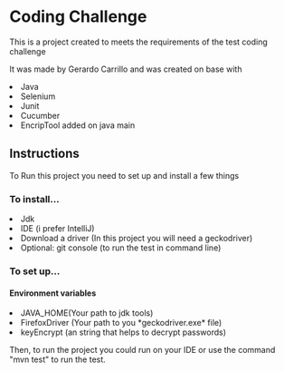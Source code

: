 <h1>Coding Challenge</h1>


This is a project created to meets the requirements of the test coding challenge

It was made by Gerardo Carrillo and was created on base with

<li>Java</li>

<li>Selenium</li>

<li>Junit</li>

<li>Cucumber</li>

<li>EncripTool added on java main</li>

<h2>Instructions</h2>

To Run this project you need to set up and install a few things



<h3>To install...</h3>

<li>Jdk</li>

<li>IDE (i prefer IntelliJ)</li>

<li>Download a driver (In this project you will need a geckodriver)</li>

<li>Optional: git console (to run the test in command line)</li>



<h3>To set up...</h3>

<h4>Environment variables</h4> 

<li>JAVA_HOME(Your path to jdk tools)</li>

<li>FirefoxDriver (Your path to you *geckodriver.exe* file)</li>

<li>keyEncrypt (an string that helps to decrypt passwords)</li>



Then, to run the project you could run on your IDE or use the 
command "mvn test" to run the test.
